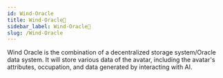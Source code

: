 ```yaml
---
id: Wind-Oracle
title: Wind-Oracle🔮
sidebar_label: Wind-Oracle🔮
slug: /Wind-Oracle
---
```


Wind Oracle is the combination of a decentralized storage system/Oracle data system. It will store various data of the avatar, including the avatar's attributes, occupation, and data generated by interacting with AI.